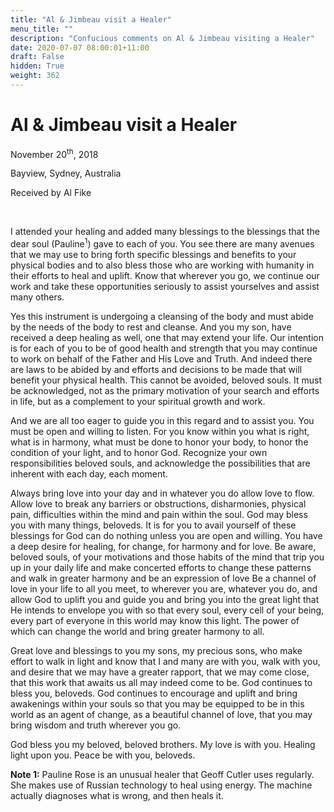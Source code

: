 ```yaml
---
title: "Al & Jimbeau visit a Healer"
menu_title: ""
description: "Confucious comments on Al & Jimbeau visiting a Healer"
date: 2020-07-07 08:00:01+11:00
draft: False
hidden: True
weight: 362
---
```

# Al & Jimbeau visit a Healer

November 20<sup>th</sup>, 2018

Bayview, Sydney, Australia

Received by Al Fike

 

I attended your healing and added many blessings to the blessings that the dear soul (Pauline<sup>1</sup>) gave to each of you. You see there are many avenues that we may use to bring forth specific blessings and benefits to your physical bodies and to also bless those who are working with humanity in their efforts to heal and uplift. Know that wherever you go, we continue our work and take these opportunities seriously to assist yourselves and assist many others. 

Yes this instrument is undergoing a cleansing of the body and must abide by the needs of the body to rest and cleanse. And you my son, have received a deep healing as well, one that may extend your life. Our intention is for each of you to be of good health and strength that you may continue to work on behalf of the Father and His Love and Truth. And indeed there are laws to be abided by and efforts and decisions to be made that will benefit your physical health. This cannot be avoided, beloved souls. It must be acknowledged, not as the primary motivation of your search and efforts in life, but as a complement to your spiritual growth and work. 

And we are all too eager to guide you in this regard and to assist you. You must be open and willing to listen. For you know within you what is right, what is in harmony, what must be done to honor your body, to honor the condition of your light, and to honor God. Recognize your own responsibilities beloved souls, and acknowledge the possibilities that are inherent with each day, each moment.

Always bring love into your day and in whatever you do allow love to flow. Allow love to break any barriers or obstructions, disharmonies, physical pain, difficulties within the mind and pain within the soul. God may bless you with many things, beloveds. It is for you to avail yourself of these blessings for God can do nothing unless you are open and willing. You have a deep desire for healing, for change, for harmony and for love. Be aware, beloved souls, of your motivations and those habits of the mind that trip you up in your daily life and make concerted efforts to change these patterns and walk in greater harmony and be an expression of love Be a channel of love in your life to all you meet, to wherever you are, whatever you do, and allow God to uplift you and guide you and bring you into the great light that He intends to envelope you with so that every soul, every cell of your being, every part of everyone in this world may know this light. The power of which can change the world and bring greater harmony to all. 

Great love and blessings to you my sons, my precious sons, who make effort to walk in light and know that I and many are with you, walk with you, and desire that we may have a greater rapport, that we may come close, that this work that awaits us all may indeed come to be. God continues to bless you, beloveds. God continues to encourage and uplift and bring awakenings within your souls so that you may be equipped to be in this world as an agent of change, as a beautiful channel of love, that you may bring wisdom and truth wherever you go. 

God bless you my beloved, beloved brothers. My love is with you. Healing light upon you. Peace be with you, beloveds.

**Note 1:** Pauline Rose is an unusual healer that Geoff Cutler uses regularly. She makes use of Russian technology to heal using energy. The machine actually diagnoses what is wrong, and then heals it.
